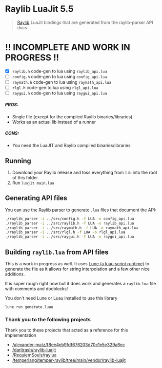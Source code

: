 Raylib LuaJit 5.5
=================

> [Raylib](https://www.raylib.com) LuaJit bindings that are generated from the raylib-parser API docs

# !! INCOMPLETE AND WORK IN PROGRESS !!

- [x] `raylib.h` code-gen to lua using `raylib_api.lua`
- [ ] `config.h` code-gen to lua using `config_api.lua`
- [ ] `raymath.h` code-gen to lua using `raymath_api.lua`
- [ ] `rlgl.h` code-gen to lua using `rlgl_api.lua`
- [ ] `raygui.h` code-gen to lua using `raygui_api.lua`

##### PROS:

- Single file (except for the compiled Raylib binaries/libraries)
- Works as an actual lib instead of a runner

##### CONS:

- You need the LuaJIT and Raylib compiled binaries/libraries

## Running

1. Download your Raylib release and toss everything from `lib` into the root of this folder
1. Run `luajit main.lua`

## Generating API files

You can use [the Raylib parser](https://github.com/raysan5/raylib/tree/master/parser) to generate `.lua` files that document the API:

```sh
./raylib_parser -i ../src/config.h -f LUA -o config_api.lua
./raylib_parser -i ../src/raylib.h -f LUA -o raylib_api.lua
./raylib_parser -i ../src/raymath.h -f LUA -o raymath_api.lua
./raylib_parser -i ../src/rlgl.h -f LUA -o rlgl_api.lua
./raylib_parser -i ../src/raygui.h -f LUA -o raygui_api.lua
```

## Building `raylib.lua` from API files

This is a work in progress as well. It uses [Lune (a luau script runtime)](https://lune-org.github.io/docs) to generate the file as it allows for string interpolation and a few other nice additions.

It is super rough right now but it does work and generates a `raylib.lua` file with comments and docblocks!

You don't need Lune or Luau installed to use this library

```sh
lune run generate.luau
```

### Thank you to the following projects

Thank you to these projects that acted as a reference for this implementation

- [/alexander-matz/f8ee4eb9fdf676203d70c1e5e329a6ec](https://gist.github.com/alexander-matz/f8ee4eb9fdf676203d70c1e5e329a6ec)
- [/darltrash/raylib-luajit](https://github.com/darltrash/raylib-luajit)
- [/RequiemSouls/raylua](https://github.com/RequiemSouls/raylua)
- [/temperlang/temper-raylib/tree/main/vendor/raylib-luajit](https://github.com/temperlang/temper-raylib/tree/main/vendor/raylib-luajit)